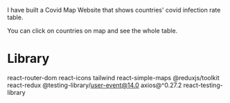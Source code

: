 I have built a Covid Map Website that shows countries' covid infection rate table.    

You can click on countries on map and see the whole table.

# Library
react-router-dom
react-icons
tailwind
react-simple-maps
@reduxjs/toolkit
react-redux
@testing-library/user-event@14.0
axios@^0.27.2
react-testing-library